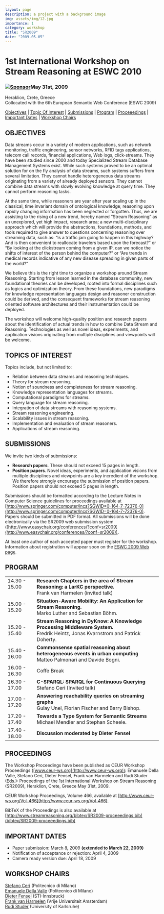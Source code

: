 ```yaml
---
layout: page
description: a project with a background image
img: assets/img/12.jpg
importance: 1
category: workshop
title: "SR2009"
date: "2009-05-05"
---
```


# 1st International Workshop on Stream Reasoning at ESWC 2010

### [![Sponsor](images/larkc-banner-small.jpg "This workshop is sponsored by the EU project LarKC")](http://www.larkc.eu/)May 31st, 2009  
Heraklion, Crete, Greece  
Collocated with the 6th European Semantic Web Conference (ESWC 2009)

[Objectives](#objectives) | [Topic Of Interest](#topics) | [Submissions](#SUBMISSIONS) | [Program](#program) | [Proceeedings](#PROCEEDINGS) | [Important Dates](#IMPORTANT%20DATES) | [Workshop Chairs](#WORKSHOP%20CHAIRS)

## OBJECTIVES

Data streams occur in a variety of modern applications, such as network monitoring, traffic engineering, sensor networks, RFID tags applications, telecom call records, financial applications, Web logs, click-streams. They have been studied since 2000 and today Specialized Stream Database Management Systems exist. While such systems proved to be an optimal solution for on the fly analysis of data streams, such systems suffers from several limitation. They cannot handle heterogeneous data streams originating from a variety of already deployed sensors. They cannot combine data streams with slowly evolving knowledge at query time. They cannot perform reasoning tasks.

At the same time, while reasoners are year after year scaling up in the classical, time invariant domain of ontological knowledge; reasoning upon rapidly changing information has been neglected or forgotten. Thus, we are assisting to the rising of a new trend, hereby named “Stream Reasoning” as an unexplored, yet high impact, research area; a new multi-disciplinary approach which will provide the abstractions, foundations, methods, and tools required to give answer to questions concerning reasoning over streaming data, such as: “is a traffic jam going to happen in this highway? And is then convenient to reallocate travelers based upon the forecast?” or “By looking at the clickstream coming from a given IP, can we notice the shifts of interest of the person behind the computer?” or “Are trends in medical records indicative of any new disease spreading in given parts of the world?”

We believe this is the right time to organize a workshop around Stream Reasoning. Starting from lesson learned in the database community, new foundational theories can be developed, rooted into formal disciplines such as logics and optimization theory. From these foundations, new paradigms for knowledge representation languages design and reasoner construction could be derived, and the consequent frameworks for stream reasoning oriented software architectures and their instrumentation could be deployed.

The workshop will welcome high-quality position and research papers about the identification of actual trends in how to combine Data Stream and Reasoning. Technologies as well as novel ideas, experiments, and application visions originating from multiple disciplines and viewpoints will be welcome.

## TOPICS OF INTEREST

Topics include, but not limited to:

- Relation between data streams and reasoning techniques.
- Theory for stream reasoning.
- Notion of soundness and completeness for stream reasoning.
- Knowledge representation languages for streams.
- Computational paradigms for streams.
- Query language for stream reasoning.
- Integration of data streams with reasoning systems.
- Stream reasoning engineering.
- Scalability issues in stream reasoning.
- Implementation and evaluation of stream reasoners.
- Applications of stream reasoning.

## SUBMISSIONS

We invite two kinds of submissions:

- **Research papers**. These should not exceed 15 pages in length.
- **Position papers**. Novel ideas, experiments, and application visions from multiple disciplines and viewpoints are a key incredient of the workshop. We therefore strongly encourage the submission of position papers. Position papers should not exceed 5 pages in length.

  
Submissions should be formatted according to the Lecture Notes in Computer Science guidelines for proceedings available at [http://www.springer.com/computer/lncs?SGWID=0-164-7-72376-0](http://www.springer.com/computer/lncs?SGWID=0-164-7-72376-0). Papers should be submitted in PDF format. All submissions will be done electronically via the SR2009 web submission system ([http://www.easychair.org/conferences/?conf=sr2009](http://www.easychair.org/conferences/?conf=sr2009)).  
  
At least one author of each accepted paper must register for the workshop. Information about registration will appear soon on the [ESWC 2009 Web page](http://www.eswc2009.org/).  
  

## PROGRAM

<table border="0"><tbody><tr><td>14.30 - 15.00<br><br></td><td><strong>Research Chapters in the area of Stream Reasoning: a LarKC perspective.</strong><br>Frank van Harmelen (invited talk)<br></td></tr><tr><td>15.00 - 15.20</td><td><strong>Situation-Aware Mobility: An Application for Stream Reasoning.</strong><br>Marko Luther and Sebastian Böhm.<br></td></tr><tr><td>15.20 - 15.40</td><td><strong>Stream Reasoning in DyKnow: A Knowledge Processing Middleware System.</strong><br>Fredrik Heintz, Jonas Kvarnstrom and Patrick Doherty.<br></td></tr><tr><td>15.40 - 16.00</td><td><strong>Commonsense spatial reasoning about heterogeneous events in urban computing</strong><br>Matteo Palmonari and Davide Bogni.<br></td></tr><tr><td>16.00 - 16.30</td><td>Coffe Break<br></td></tr><tr><td>16.30 - 17.00</td><td><strong>C-SPARQL: SPARQL for Continuous Querying</strong><br>Stefano Ceri (Invited talk)<br></td></tr><tr><td>17.00 - 17.20</td><td><strong>Answering reachability queries on streaming graphs</strong><br>Gulay Unel, Florian Fischer and Barry Bishop.<br></td></tr><tr><td>17.20 - 17.40</td><td><strong>Towards a Type System for Semantic Streams</strong><br>Michael Mendler and Stephan Scheele.<br></td></tr><tr><td>17.40 - 18.00</td><td><strong>Discussion moderated by Dieter Fensel</strong></td></tr></tbody></table>

## PROCEEDINGS

The Workshop Proceedings have been published as CEUR Workshop Proceedings ([www.ceur-ws.org](http://www.ceur-ws.org)): Emanuele Della Valle, Stefano Ceri, Dieter Fensel, Frank van Harmelen and Rudi Studer (Eds.): Proceedings of the 1st International Workshop on Stream Reasoning (SR2009), Heraklion, Crete, Greece May 31st, 2009.

CEUR Workshop Proceedings, Volume 466, available at [http://www.ceur-ws.org/Vol-466](http://www.ceur-ws.org/Vol-466).

BibTeX of the Proceedings is also available at [http://www.streamreasoning.org/bibtex/SR2009-proceeedings.bib](bibtex/SR2009-proceeedings.bib)

## IMPORTANT DATES

- Paper submission: March 8, 2009 **(extended to March 22, 2009)**
- Notification of acceptance or rejection: April 4, 2009
- Camera ready version due: April 18, 2009

## WORKSHOP CHAIRS

[Stefano Ceri](http://home.dei.polimi.it/ceri/) (Politecnico di Milano)  
[Emanuele Della Valle](http://emanueledellavalle.org) (Politecnico di Milano)  
[Dieter Fensel](http://www.sti-innsbruck.at/about/team/details/dieter-fensel/) (STI-Innsbruck)  
[Frank van Harmelen](http://www.cs.vu.nl/~frankh/) (Vrije Universiteit Amsterdam)  
[Rudi Studer](http://www.aifb.uni-karlsruhe.de/Staff/Personen/viewPerson?id_db=57) (University of Karlsruhe)

